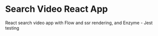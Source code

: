 # Search Video React App

React search video app with Flow and ssr rendering, and Enzyme - Jest testing